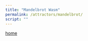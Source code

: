 ```yaml
---
title: "Mandelbrot Wasm"
permalink: /attractors/mandelbrot/
script: ""
---
```


[home](../README.md)
<script type='text/javascript'>
  var Module = {
    canvas: (function() {
      let canvas = document.querySelector('#canvas');
      return canvas;
    })(),
  };
</script>
<script async type='text/javascript' src='js/mandelbrot.js'></script>

